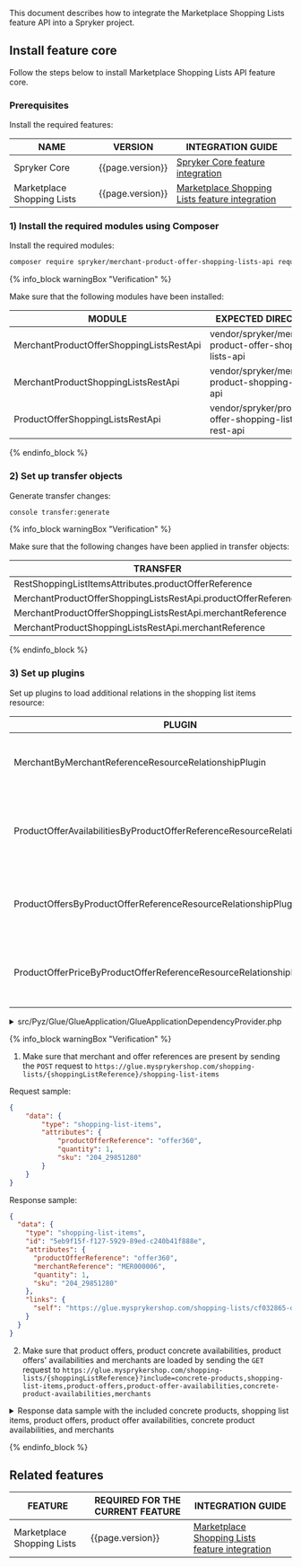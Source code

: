 This document describes how to integrate the Marketplace Shopping Lists feature API into a Spryker project.

## Install feature core

Follow the steps below to install Marketplace Shopping Lists API feature core.

### Prerequisites

Install the required features:

| NAME | VERSION | INTEGRATION GUIDE |
| - | - | - |
| Spryker Core | {{page.version}} |  [Spryker Core feature integration](/docs/pbc/all/miscellaneous/{{page.version}}/install-and-upgrade/install-features/install-the-spryker-core-feature.html)
| Marketplace Shopping Lists | {{page.version}} | [Marketplace Shopping Lists feature integration](/docs/pbc/all/shopping-list-and-wishlist/{{page.version}}/marketplace/install-and-upgrade/install-features/install-the-marketplace-shopping-lists-feature.html)

### 1) Install the required modules using Composer

Install the required modules:

```bash
composer require spryker/merchant-product-offer-shopping-lists-api require spryker/merchant-product-shopping-lists-api require spryker/product-offer-shopping-lists-rest-api
```

{% info_block warningBox "Verification" %}

Make sure that the following modules have been installed:

| MODULE | EXPECTED DIRECTORY |
|-|-|
| MerchantProductOfferShoppingListsRestApi | vendor/spryker/merchant-product-offer-shopping-lists-api |
| MerchantProductShoppingListsRestApi | vendor/spryker/merchant-product-shopping-lists-api |
| ProductOfferShoppingListsRestApi | vendor/spryker/product-offer-shopping-lists-rest-api |

{% endinfo_block %}

### 2) Set up transfer objects

Generate transfer changes:

```bash
console transfer:generate
```

{% info_block warningBox "Verification" %}

Make sure that the following changes have been applied in transfer objects:

| TRANSFER | TYPE | EVENT | PATH |
|-|-|-|-|
| RestShoppingListItemsAttributes.productOfferReference | property | Created | src/Generated/Shared/Transfer/RestShoppingListItemsAttributesTransfer.php |
| MerchantProductOfferShoppingListsRestApi.productOfferReference | property | Created | src/Generated/Shared/Transfer/RestShoppingListItemsAttributesTransfer.php |
| MerchantProductOfferShoppingListsRestApi.merchantReference | property | Created | src/Generated/Shared/Transfer/RestShoppingListItemsAttributesTransfer.php |
| MerchantProductShoppingListsRestApi.merchantReference | property | Created | src/Generated/Shared/Transfer/RestShoppingListItemsAttributesTransfer.php |

{% endinfo_block %}

### 3) Set up plugins

Set up plugins to load additional relations in the shopping list items resource:

| PLUGIN | SPECIFICATION | PREREQUISITES | NAMESPACE |
|-|-|-|-|
| MerchantByMerchantReferenceResourceRelationshipPlugin | Adds `merchant` resources as relationship by the product offer reference.                     |   | Spryker\Glue\MerchantsRestApi\Plugin\GlueApplication |
| ProductOfferAvailabilitiesByProductOfferReferenceResourceRelationshipPlugin | Adds `product offer availabilities` resources as relationship by the product offer reference. |   | Spryker\Glue\ProductOfferAvailabilitiesRestApi\Plugin\GlueApplication |
| ProductOffersByProductOfferReferenceResourceRelationshipPlugin | Adds `product offers` resources as relationship by the product offer reference.               |   | Spryker\Glue\ProductOffersRestApi\Plugin\GlueApplication |
| ProductOfferPriceByProductOfferReferenceResourceRelationshipPlugin | Adds `product offer prices` resources as relationship the by the product offer reference.         |   | Spryker\Glue\ProductOfferPricesRestApi\Plugin\GlueApplication |

<details><summary markdown='span'>src/Pyz/Glue/GlueApplication/GlueApplicationDependencyProvider.php</summary>

```php
<?php

namespace Pyz\Glue\GlueApplication;

use Spryker\Glue\MerchantProductOffersRestApi\Plugin\GlueApplication\ProductOffersByProductOfferReferenceResourceRelationshipPlugin;

class GlueApplicationDependencyProvider extends SprykerGlueApplicationDependencyProvider
{
    /**
     * {@inheritDoc}
     *
     * @param \Spryker\Glue\GlueApplicationExtension\Dependency\Plugin\ResourceRelationshipCollectionInterface $resourceRelationshipCollection
     *
     * @return \Spryker\Glue\GlueApplicationExtension\Dependency\Plugin\ResourceRelationshipCollectionInterface
     */
    protected function getResourceRelationshipPlugins(
        ResourceRelationshipCollectionInterface $resourceRelationshipCollection
    ): ResourceRelationshipCollectionInterface {
        $resourceRelationshipCollection->addRelationship(
            ShoppingListsRestApiConfig::RESOURCE_SHOPPING_LIST_ITEMS,
            new MerchantByMerchantReferenceResourceRelationshipPlugin(),
        );

        $resourceRelationshipCollection->addRelationship(
            ShoppingListsRestApiConfig::RESOURCE_SHOPPING_LIST_ITEMS,
            new ProductOfferAvailabilitiesByProductOfferReferenceResourceRelationshipPlugin(),
        );

        $resourceRelationshipCollection->addRelationship(
            ShoppingListsRestApiConfig::RESOURCE_SHOPPING_LIST_ITEMS,
            new ProductOffersByProductOfferReferenceResourceRelationshipPlugin(),
        );

        $resourceRelationshipCollection->addRelationship(
            ShoppingListsRestApiConfig::RESOURCE_SHOPPING_LIST_ITEMS,
            new ProductOfferPriceByProductOfferReferenceResourceRelationshipPlugin(),
        );

        return $resourceRelationshipCollection;
    }
}
```
</details>

{% info_block warningBox "Verification" %}

1. Make sure that merchant and offer references are present by sending the `POST` request to `https://glue.mysprykershop.com/shopping-lists/{shoppingListReference}/shopping-list-items`

Request sample:

```json
{
    "data": {
        "type": "shopping-list-items",
        "attributes": {
            "productOfferReference": "offer360",
            "quantity": 1,            
            "sku": "204_29851280"
        }
    }
}
```

Response sample:

```json
{
  "data": {
    "type": "shopping-list-items",
    "id": "5eb9f15f-f127-5929-89ed-c240b41f888e",
    "attributes": {
      "productOfferReference": "offer360",
      "merchantReference": "MER000006",
      "quantity": 1,
      "sku": "204_29851280"
    },
    "links": {
      "self": "https://glue.mysprykershop.com/shopping-lists/cf032865-d1ad-5e27-803a-423bd15ced66/shopping-list-items/5eb9f15f-f127-5929-89ed-c240b41f888e"
    }
  }
}
```

2. Make sure that product offers, product concrete availabilities, product offers' availabilities and merchants are loaded by sending the `GET` request to `https://glue.mysprykershop.com/shopping-lists/{shoppingListReference}?include=concrete-products,shopping-list-items,product-offers,product-offer-availabilities,concrete-product-availabilities,merchants`

<details><summary markdown='span'>Response data sample with the included concrete products, shopping list items, product offers, product offer availabilities, concrete product availabilities, and merchants</summary>

```json
{
   "data": {
      "type": "shopping-lists",
      "id": "cf032865-d1ad-5e27-803a-423bd15ced66",
      "attributes": {
         "owner": "Sonia Wagner",
         "name": "Laptops",
         "numberOfItems": 16,
         "updatedAt": "2022-02-14 15:10:08.000000",
         "createdAt": "2022-02-14 15:10:08.000000"
      },
      "links": {
         "self": "https://glue.mysprykershop.com/shopping-lists/cf032865-d1ad-5e27-803a-423bd15ced66?include=concrete-products,shopping-list-items,product-offers,product-offer-availabilities,concrete-product-availabilities,merchants"
      },
   },
   "included": [
      {
         "type": "concrete-product-availabilities",
         "id": "134_29759322",
         "attributes": {
            "isNeverOutOfStock": true,
            "availability": true,
            "quantity": "0.0000000000"
         },
         "links": {
            "self": "https://glue.mysprykershop.com/concrete-products/134_29759322/concrete-product-availabilities"
         }
      },

      {
         "type": "concrete-product-availabilities",
         "id": "204_29851280",
         "attributes": {
            "isNeverOutOfStock": false,
            "availability": true,
            "quantity": "1.0000000000"
         },
         "links": {
            "self": "https://glue.mysprykershop.com/concrete-products/204_29851280/concrete-product-availabilities"
         }
      },
      {
         "type": "merchants",
         "id": "MER000006",
         "attributes": {
            "merchantName": "Sony Experts",
            "merchantUrl": "/en/merchant/sony-experts",
            "contactPersonRole": "Brand Manager",
            "contactPersonTitle": "Ms",
            "contactPersonFirstName": "Michele",
            "contactPersonLastName": "Nemeth",
            "contactPersonPhone": "030/123456789",
            "logoUrl": "https://d2s0ynfc62ej12.cloudfront.net/merchant/sonyexperts-logo.png",
            "publicEmail": "support@sony-experts.com",
            "publicPhone": "+49 30 234567691",
            "description": "Capture your moment with the best cameras from Sony. From pocket-size to professional-style, they all pack features to deliver the best quality pictures.Discover the range of Sony cameras, lenses and accessories, and capture your favorite moments with precision and style with the best cameras can offer.",
            "bannerUrl": "https://d2s0ynfc62ej12.cloudfront.net/merchant/sonyexperts-banner.png",
            "deliveryTime": "1-3 days",
            "faxNumber": "+49 30 234567600",
            "legalInformation": {
               "terms": "<p><h3>General Terms</h3><br><br>(1) This privacy policy has been compiled to better serve those who are concerned with how their 'Personally identifiable information' (PII) is being used online. PII, as used in US privacy law and information security, is information that can be used on its own or with other information to identify, contact, or locate a single person, or to identify an individual in context. Please read our privacy policy carefully to get a clear understanding of how we collect, use, protect or otherwise handle your Personally Identifiable Information in accordance with our website. <br><br>(2) We do not collect information from visitors of our site or other details to help you with your experience.<br><br><h3>Using your Information</h3><br><br>We may use the information we collect from you when you register, make a purchase, sign up for our newsletter, respond to a survey or marketing communication, surf the website, or use certain other site features in the following ways: <br><br>To personalize user's experience and to allow us to deliver the type of content and product offerings in which you are most interested.<br><br><h3>Protecting visitor information</h3><br><br>Our website is scanned on a regular basis for security holes and known vulnerabilities in order to make your visit to our site as safe as possible. Your personal information is contained behind secured networks and is only accessible by a limited number of persons who have special access rights to such systems, and are required to keep the information confidential. In addition, all sensitive/credit information you supply is encrypted via Secure Socket Layer (SSL) technology.</p>",
               "cancellationPolicy": "You have the right to withdraw from this contract within 14 days without giving any reason. The withdrawal period will expire after 14 days from the day on which you acquire, or a third party other than the carrier and indicated by you acquires, physical possession of the last good. You may use the attached model withdrawal form, but it is not obligatory. To meet the withdrawal deadline, it is sufficient for you to send your communication concerning your exercise of the right of withdrawal before the withdrawal period has expired.",
               "imprint": "<p>Sony Experts<br><br>Matthias-Pschorr-Straße 1<br>80336 München<br>DE<br><br>Phone: 030 1234567<br>Email: support@sony-experts.com<br><br>Represented by<br>Managing Director: Max Mustermann<br>Register Court: Munich<br>Register Number: HYY 134306<br></p>",
               "dataPrivacy": "Sony Experts values the privacy of your personal data."
            },
            "categories": []
         },
         "links": {
            "self": "https://glue.mysprykershop.com/merchants/MER000006"
         }
      },
      {
          "type": "product-offer-availabilities",
         "id": "offer360",
         "attributes": {
          "isNeverOutOfStock": true,
            "availability": true,
            "quantity": "0.0000000000"
         },
         "links": {
          "self": "https://glue.mysprykershop.com/product-offers/offer360/product-offer-availabilities"
         }
      }
   ]
}
```
</details>

{% endinfo_block %}

## Related features

| FEATURE | REQUIRED FOR THE CURRENT FEATURE | INTEGRATION GUIDE |
| - | - | - |
| Marketplace Shopping Lists | {{page.version}} | [Marketplace Shopping Lists feature integration](/docs/pbc/all/shopping-list-and-wishlist/{{page.version}}/marketplace/install-and-upgrade/install-features/install-the-marketplace-shopping-lists-feature.html)  |
